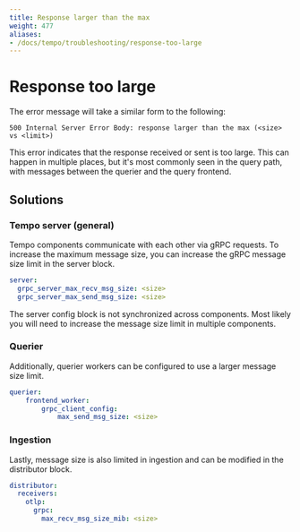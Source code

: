 ```yaml
---
title: Response larger than the max
weight: 477
aliases:
- /docs/tempo/troubleshooting/response-too-large
---
```


# Response too large

The error message will take a similar form to the following:

```
500 Internal Server Error Body: response larger than the max (<size> vs <limit>)
```

This error indicates that the response received or sent is too large.
This can happen in multiple places, but it's most commonly seen in the query path,
with messages between the querier and the query frontend.

## Solutions

### Tempo server (general)

Tempo components communicate with each other via gRPC requests.
To increase the maximum message size, you can increase the gRPC message size limit in the server block.

```yaml
server:
  grpc_server_max_recv_msg_size: <size>
  grpc_server_max_send_msg_size: <size>
```

The server config block is not synchronized across components.
Most likely you will need to increase the message size limit in multiple components.

### Querier

Additionally, querier workers can be configured to use a larger message size limit.

```yaml
querier:
    frontend_worker:
        grpc_client_config:
            max_send_msg_size: <size>
```

### Ingestion

Lastly, message size is also limited in ingestion and can be modified in the distributor block.

```yaml
distributor:
  receivers:
    otlp:
      grpc:
        max_recv_msg_size_mib: <size>
```